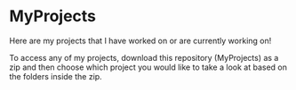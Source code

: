 # MyProjects
Here are my projects that I have worked on or are currently working on!

To access any of my projects, download this repository (MyProjects) as a zip and then choose which project you would like to take a look at based on the folders
inside the zip. 

